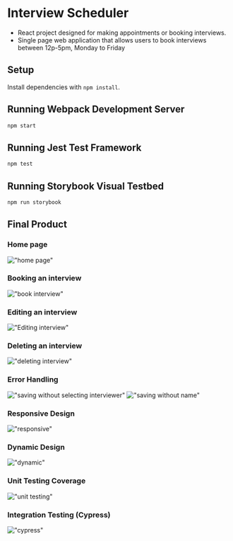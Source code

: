 # Interview Scheduler
- React project designed for making appointments or booking interviews.
- Single page web application that allows users to book interviews between 12p-5pm, Monday to Friday
## Setup

Install dependencies with `npm install`.

## Running Webpack Development Server

```sh
npm start
```

## Running Jest Test Framework

```sh
npm test
```

## Running Storybook Visual Testbed

```sh
npm run storybook
```

## Final Product

### Home page
  !["home page"](docs/homepage.png)
### Booking an interview 
!["book interview"](docs/book_interview.gif)
### Editing an interview
!["Editing interview"](docs/editing_interview.gif)
### Deleting an interview
!["deleting interview"](docs/deleting_interview.gif)
### Error Handling
!["saving without selecting interviewer"](docs/error1.gif)
!["saving without name"](docs/error2.gif)
### Responsive Design 
!["responsive"](docs/responsive.gif)
### Dynamic Design
!["dynamic"](docs/dynamic.gif)
### Unit Testing Coverage
!["unit testing"](docs/testing.png)
### Integration Testing (Cypress)
!["cypress"](docs/cypress_testing.gif)



